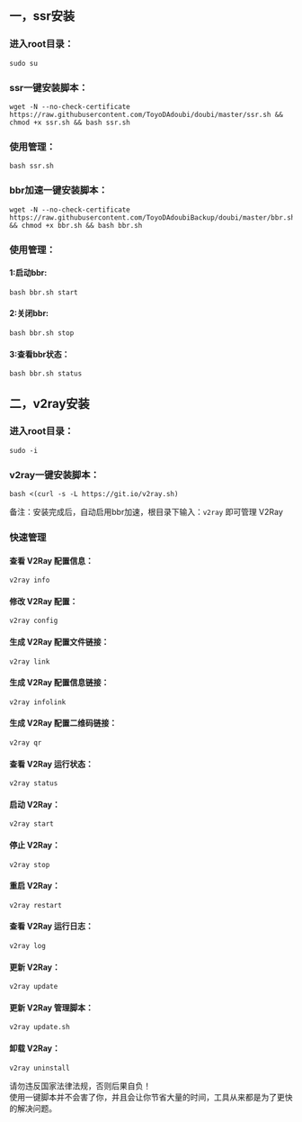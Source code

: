 ## 一，ssr安装
### 进入root目录：
    sudo su
### ssr一键安装脚本：
    wget -N --no-check-certificate https://raw.githubusercontent.com/ToyoDAdoubi/doubi/master/ssr.sh && chmod +x ssr.sh && bash ssr.sh
### 使用管理：
    bash ssr.sh
### bbr加速一键安装脚本：
    wget -N --no-check-certificate https://raw.githubusercontent.com/ToyoDAdoubiBackup/doubi/master/bbr.sh && chmod +x bbr.sh && bash bbr.sh
### 使用管理：
#### 1:启动bbr:
    bash bbr.sh start
#### 2:关闭bbr:
    bash bbr.sh stop
#### 3:查看bbr状态：
    bash bbr.sh status

## 二，v2ray安装

### 进入root目录：
    sudo -i

### v2ray一键安装脚本：
    bash <(curl -s -L https://git.io/v2ray.sh)

备注：安装完成后，自动启用bbr加速，根目录下输入：`v2ray` 即可管理 V2Ray

### 快速管理
#### 查看 V2Ray 配置信息：
    v2ray info
#### 修改 V2Ray 配置：
    v2ray config
#### 生成 V2Ray 配置文件链接：
    v2ray link
#### 生成 V2Ray 配置信息链接：
    v2ray infolink
#### 生成 V2Ray 配置二维码链接：
    v2ray qr
#### 查看 V2Ray 运行状态：
    v2ray status
#### 启动 V2Ray：
    v2ray start
#### 停止 V2Ray：
    v2ray stop
#### 重启 V2Ray：
    v2ray restart
#### 查看 V2Ray 运行日志：
    v2ray log
#### 更新 V2Ray：
    v2ray update
#### 更新 V2Ray 管理脚本：
    v2ray update.sh
#### 卸载 V2Ray：
    v2ray uninstall

请勿违反国家法律法规，否则后果自负！  
使用一键脚本并不会害了你，并且会让你节省大量的时间，工具从来都是为了更快的解决问题。
